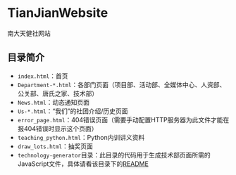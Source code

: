 # TianJianWebsite
南大天健社网站

## 目录简介

* `index.html`：首页
* `Department-*.html`：各部门页面（项目部、活动部、全媒体中心、人资部、公关部、唐氏之家、技术部）
* `News.html`：动态通知页面
* `Us-*.html`：“我们”的社团介绍/历史页面
* `error_page.html`：404错误页面（需要手动配置HTTP服务器为此文件才能在报404错误时显示这个页面）
* `teaching_python.html`：Python内训讲义资料
* `draw_lots.html`：抽奖页面
* `technology-generator`目录：此目录的代码用于生成技术部页面所需的JavaScript文件，具体请看该目录下的[README](technology-generator/README.md)

